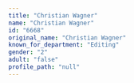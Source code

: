 ```yaml
---
title: "Christian Wagner"
name: "Christian Wagner"
id: "6668"
original_name: "Christian Wagner"
known_for_department: "Editing"
gender: "2"
adult: "false"
profile_path: "null"
---
```

